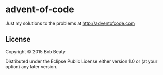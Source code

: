 # advent-of-code

Just my solutions to the problems at http://adventofcode.com

## License

Copyright © 2015 Bob Beaty

Distributed under the Eclipse Public License either version 1.0 or (at
your option) any later version.